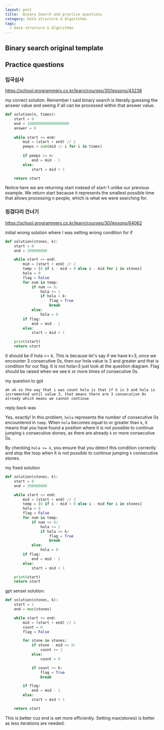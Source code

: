 ```yaml
---
layout: post
title:  Binary Search and practice questions
category: Data structure & Algorithms
tags:
  - Data structure & Algorithms
---
```


## Binary search original template
  


## Practice questions


### 입국심사
https://school.programmers.co.kr/learn/courses/30/lessons/43238

my correct solution. Remember I said binary search is literally guessing
the answer value and seeing if all can be processed within that answer
value.

```python
def solution(n, times):
    start = 0
    end = 1000000000000000000
    answer = 0
    
    while start <= end:
        mid = (start + end) // 2
        peeps = sum(mid // i for i in times)
        
        if peeps >= n:
            end = mid - 1
        else:
            start = mid + 1

    return start
```

Notice here we are returning start instead of start-1 unlike our
previous example. We return start because it represents the smallest 
possible time that allows processing n people, which is what we were 
searching for.

### 징검다리 건너기
https://school.programmers.co.kr/learn/courses/30/lessons/64062

initial wrong solution where  I was setting wrong condition for if
```python
def solution(stones, k):
    start = 0
    end = 200000000

    while start <= end:
        mid = (start + end) // 2
        temp = [0 if i - mid < 0 else i - mid for i in stones]
        hola = 0
        flag = False
        for num in temp:
            if num <= 0:
                hola += 1
                if hola > k:
                    flag = True
                    break
            else:
                hola = 0
        if flag:
            end = mid - 1
        else:
            start = mid + 1

    print(start)
    return start
```

It should be if hola >= k. This is because let's say if we have k=3,
once we encounter 3 consecutive 0s, then our hola value is 3 and greater
and that is condition for our flag. It is not hola>3 just look at the
question diagram. Flag should be raised when we see k or more times of
consecutive 0s.

my question to gpt

`ah ok so the way that i was count hola is that if k is 3 and hola is incremented until value 3, that means there are 3 consecutive 0s already which means we cannot continue `

reply back was

Yes, exactly! In this problem, `hola` represents the number of consecutive 0s encountered in `temp`. When `hola` becomes equal to or greater than `k`, it means that you have found a position where it is not possible to continue jumping `k` consecutive stones, as there are already `k` or more consecutive 0s.

By checking `hola >= k`, you ensure that you detect this condition correctly and stop the loop when it is not possible to continue jumping `k` consecutive stones.

my fixed solution
```python
def solution(stones, k):
    start = 0
    end = 200000000

    while start <= end:
        mid = (start + end) // 2
        temp = [0 if i - mid < 0 else i - mid for i in stones]
        hola = 0
        flag = False
        for num in temp:
            if num <= 0:
                hola += 1
                if hola >= k:
                    flag = True
                    break
            else:
                hola = 0
        if flag:
            end = mid - 1
        else:
            start = mid + 1

    print(start)
    return start
```

gpt sensei solution:
```python
def solution(stones, k):
    start = 1
    end = max(stones)

    while start <= end:
        mid = (start + end) // 2
        count = 0
        flag = False

        for stone in stones:
            if stone - mid <= 0:
                count += 1
            else:
                count = 0

            if count >= k:
                flag = True
                break

        if flag:
            end = mid - 1
        else:
            start = mid + 1

    return start
```

This is better cuz end is set more efficiently. Setting max(stones) is better
as less iterations are needed.



